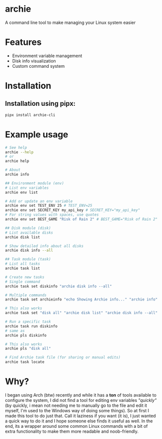 # archie
  A command line tool to make managing your Linux system easier

# Features
- Environment variable management
- Disk info visualization
- Custom command system

# Installation
## Installation using pipx:
```bash
pipx install archie-cli
```

# Example usage
```bash
# See help
archie --help
# or
archie help

# About 
archie info

## Environment module (env)
# List env variables
archie env list

# Add or update an env variable
archie env set TEST_ENV 25 # TEST_ENV=25
archie env set SECRET_KEY my_api_key # SECRET_KEY="my_api_key"
# For string values with spaces, use quotes
archie env set BEST_GAME "Risk of Rain 2" # BEST_GAME="Risk of Rain 2"

## Disk module (disk)
# List available disks
archie disk list

# Show detailed info about all disks
archie disk info --all

## Task module (task)
# List all tasks
archie task list

# Create new tasks
# Single command
archie task set diskinfo "archie disk info --all"

# Multiple commands
archie task set archieinfo "echo Showing Archie info..." "archie info"

# This also works
archie task set "disk all" "archie disk list" "archie disk info --all"

# Run a specific task
archie task run diskinfo 
# same as
archie pls diskinfo

# This also works
archie pls "disk all"

# Find Archie task file (for sharing or manual edits)
archie task locate

```

# Why?
I began using Arch (btw) recently and while it has a **ton** of tools available to configure the system, I did not find a tool for editing env variables *"quickly"* (by quickly, i mean not needing me to manually go to the file and edit it myself, I'm used to the Windows way of doing some things). So at first I made this tool to do just that. Call it laziness if you want (it is), I just wanted a quick way to do it and I hope someone else finds it useful as well. In the end, its a wrapper around some common Linux commands with a bit of extra functionality to make them more readable and noob-friendly.

